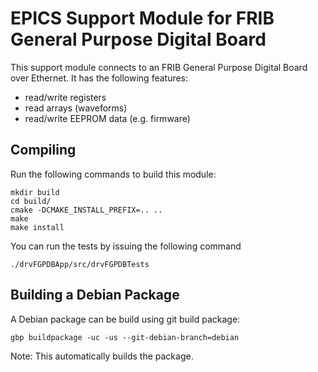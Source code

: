 EPICS Support Module for FRIB General Purpose Digital Board
===========================================================
This support module connects to an FRIB General Purpose Digital Board over Ethernet. It has the following features:
* read/write registers
* read arrays (waveforms)
* read/write EEPROM data (e.g. firmware)

Compiling
---------
Run the following commands to build this module:
```
mkdir build
cd build/
cmake -DCMAKE_INSTALL_PREFIX=.. ..
make
make install
```
You can run the tests by issuing the following command
```
./drvFGPDBApp/src/drvFGPDBTests
```

Building a Debian Package
-------------------------
A Debian package can be build using git build package:
```
gbp buildpackage -uc -us --git-debian-branch=debian
```
Note: This automatically builds the package.
